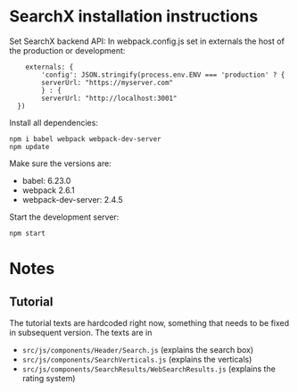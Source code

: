 # SearchX installation instructions

Set SearchX backend API:
In webpack.config.js set in externals the host of the production or development:
```
    externals: {
        'config': JSON.stringify(process.env.ENV === 'production' ? {
        serverUrl: "https://myserver.com"
        } : {
        serverUrl: "http://localhost:3001"
  })
```

Install all dependencies:

```
npm i babel webpack webpack-dev-server
npm update
```
Make sure the versions are:
- babel: 6.23.0
- webpack 2.6.1
- webpack-dev-server: 2.4.5

Start the development server:

```
npm start
```

# Notes

## Tutorial

The tutorial texts are hardcoded right now, something that needs to be fixed in subsequent version. The texts are in
- `src/js/components/Header/Search.js` (explains the search box)
- `src/js/components/SearchVerticals.js` (explains the verticals)
- `src/js/components/SearchResults/WebSearchResults.js` (explains the rating system)
